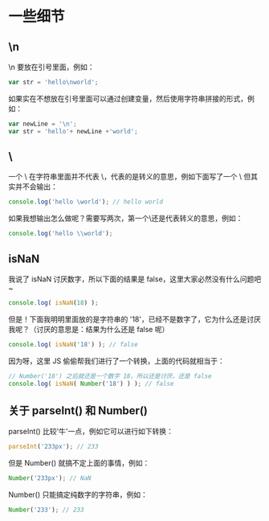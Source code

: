# 一些细节

## \n

\n 要放在引号里面，例如：

```javascript
var str = 'hello\nworld';
```

如果实在不想放在引号里面可以通过创建变量，然后使用字符串拼接的形式，例如：

```javascript
var newLine = '\n';
var str = 'hello'+ newLine +'world';
```

## \

一个 \ 在字符串里面并不代表 \，代表的是转义的意思，例如下面写了一个 \ 但其实并不会输出：

```javascript
console.log('hello \world'); // hello world
```

如果我想输出怎么做呢？需要写两次，第一个\还是代表转义的意思，例如：

```javascript
console.log('hello \\world');
```

## isNaN

我说了 isNaN 讨厌数字，所以下面的结果是 false，这里大家必然没有什么问题吧 ~

```javascript
console.log( isNaN(18) );
```

但是！下面我明明里面放的是字符串的 '18'，已经不是数字了，它为什么还是讨厌我呢？（讨厌的意思是：结果为什么还是 false 呢）

```javascript
console.log( isNaN('18') ); // false
```

因为呀，这里 JS 偷偷帮我们进行了一个转换，上面的代码就相当于：

```javascript
// Number('18') 之后就还是一个数字 18，所以还是讨厌，还是 false
console.log( isNaN( Number('18') ) ); // false
```

## 关于 parseInt() 和 Number()

parseInt() 比较'牛'一点，例如它可以进行如下转换：

```javascript
parseInt('233px'); // 233
```

但是 Number() 就搞不定上面的事情，例如：

```javascript
Number('233px'); // NaN
```

Number() 只能搞定纯数字的字符串，例如：

```javascript
Number('233'); // 233
```